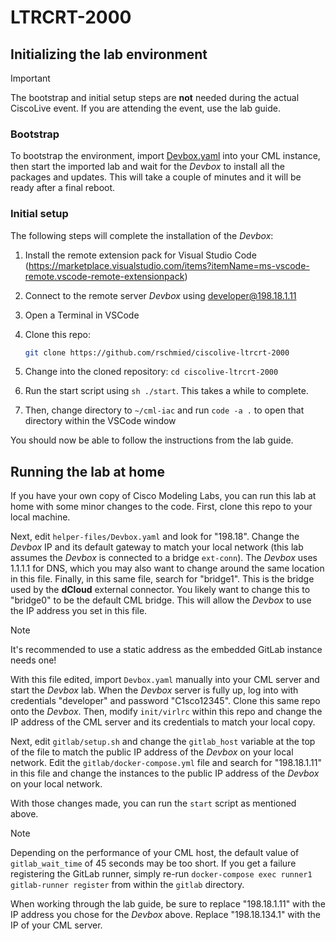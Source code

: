 # LTRCRT-2000

## Initializing the lab environment

> [!IMPORTANT]
>
> The bootstrap and initial setup steps are **not** needed during the actual CiscoLive event.
> If you are attending the event, use the lab guide.

### Bootstrap

To bootstrap the environment, import [Devbox.yaml](https://github.com/rschmied/ciscolive-ltrcrt-2000/blob/main/helper-files/Devbox.yaml) into your CML instance, then start the imported lab and wait for the *Devbox* to install all the packages and updates. This will take a couple of minutes and it will be ready after a final reboot.

### Initial setup

The following steps will complete the installation of the *Devbox*:

1. Install the remote extension pack for Visual Studio Code (<https://marketplace.visualstudio.com/items?itemName=ms-vscode-remote.vscode-remote-extensionpack>)
2. Connect to the remote server *Devbox* using developer@198.18.1.11
3. Open a Terminal in VSCode
4. Clone this repo:

    ```sh
    git clone https://github.com/rschmied/ciscolive-ltrcrt-2000
    ```

5. Change into the cloned repository: `cd ciscolive-ltrcrt-2000`
6. Run the start script using `sh ./start`. This takes a while to complete.
7. Then, change directory to `~/cml-iac` and run `code -a .` to open that directory within the VSCode window

You should now be able to follow the instructions from the lab guide.

## Running the lab at home

If you have your own copy of Cisco Modeling Labs, you can run this lab at home with some minor changes to the code.  First, clone this repo to your local machine.

Next, edit `helper-files/Devbox.yaml` and look for "198.18".  Change the *Devbox* IP and its default gateway to match your local network (this lab assumes the *Devbox* is connected to a bridge `ext-conn`).  The *Devbox* uses 1.1.1.1 for DNS, which you may also want to change around the same location in this file.  Finally, in this same file, search for "bridge1".  This is the bridge used by the **dCloud** external connector.  You likely want to change this to "bridge0" to be the default CML bridge.  This will allow the *Devbox* to use the IP address you set in this file.

> [!NOTE]
> It's recommended to use a static address as the embedded GitLab instance needs one!

With this file edited, import `Devbox.yaml` manually into your CML server and start the *Devbox* lab.  When the *Devbox* server is fully up, log into with credentials "developer" and password "C1sco12345".  Clone this same repo onto the *Devbox*.  Then, modify `init/virlrc` within this repo and change the IP address of the CML server and its credentials to match your local copy.

Next, edit `gitlab/setup.sh` and change the `gitlab_host` variable at the top of the file to match the public IP address of the *Devbox* on your local network.  Edit the `gitlab/docker-compose.yml` file and search for "198.18.1.11" in this file and change the instances to the public IP address of the *Devbox* on your local network.

With those changes made, you can run the `start` script as mentioned above.

> [!NOTE]
> Depending on the performance of your CML host, the default value of `gitlab_wait_time` of 45 seconds may be too short.  If you get a failure registering the GitLab runner, simply re-run `docker-compose exec runner1 gitlab-runner register` from within the `gitlab` directory.

When working through the lab guide, be sure to replace "198.18.1.11" with the IP address you chose for the *Devbox* above.  Replace "198.18.134.1" with the IP of your CML server.
